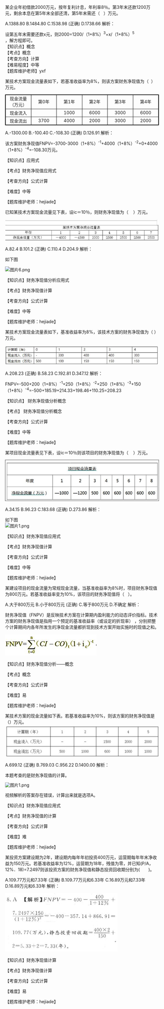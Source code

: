 <p>某企业年初借款2000万元，按年复利计息，年利率8％。第3年末还款1200万元，剩余本息在第5年末全部还清，第5年末需还（&nbsp; &nbsp;）万元。</p>
A.1388.80
B.1484.80
C.1538.98  (正确)
D.1738.66
解析：<p>设第五年末需要还款x元，则2000=1200/（1+8%）<sup>3</sup>+x/（1+8%）<sup>5</sup><br/>，解方程即可。<br/>【知识点】概念<br/>【考点】概念<br/>【考查方向】计算<br/>【难易程度】中等<br/>【题库维护老师】yxf</p>
<p>某技术方案现金流量表如下，若基准收益率为8%，则该方案财务净现值为（ &nbsp;）万元。</p><table width="100%" border="1" bordercolor="#000000"><tbody><tr><td style="width:16%;text-align:center;">现金流量（万元）</td><td style="width:16%;text-align:center;">第0年<br/></td><td style="width:16%;text-align:center;">第1年<br/></td><td style="width:16%;text-align:center;">第2年<br/></td><td style="width:16%;text-align:center;">第3年<br/></td><td style="width:16%;text-align:center;">第4年<br/></td></tr><tr><td style="width:16%;text-align:center;">现金流入<br/></td><td style="width:16%;text-align:center;"><br/></td><td style="width:16%;text-align:center;">1000</td><td style="width:16%;text-align:center;">6000</td><td style="width:16%;text-align:center;">3000</td><td style="width:16%;text-align:center;">6000</td></tr><tr><td style="width:16%;text-align:center;">现金流出<br/></td><td style="width:16%;text-align:center;">3700</td><td style="width:16%;text-align:center;">4000</td><td style="width:16%;text-align:center;">2000</td><td style="width:16%;text-align:center;">3000</td><td style="width:16%;text-align:center;">2000</td></tr></tbody></table>
A.-1300.00
B.-100.40
C.-108.30  (正确)
D.126.91
解析：<p>该方案财务净现值FNPV=-3700-3000（1+8%）<sup>-1</sup>+4000（1+8%）<sup>-2</sup>+0+4000（1+8%）<sup>-4</sup>=-108.30万元。</p><p>【知识点】应用式</p><p>【考点】财务净现值应用式</p><p>【考查方向】公式计算</p><p>【难度】中等</p><p>【题库维护老师：hejiade】</p>
<p>已知某技术方案现金流量见下表，设ic＝10％，则财务净现值为（ &nbsp; &nbsp;）万元。</p><p><img src="../一、概念_images/24964b11-5eae-4836-a15f-2ff9ad721cde.png" title="图片5.png"/></p>
A.82.4
B.101.2  (正确)
C.110.4
D.204.9
解析：<p>    如下图</p><p>    <img src="http://mtiku.wangxiao.cn/ueditor/net/upload/image/20211207/6377448552189056877141204.png" title="图片6.png" data-catchresult="img_catchSuccess"/></p><p>    【知识点】财务净现值分析应用式</p><p>    【考点】财务净现值计算</p><p>    【考查方向】公式计算</p><p>    【难度】中等</p><p>    【题库维护老师：hejiade】</p>
<p>某技术方案现金流量表如下，基准收益率为8%，该技术方案的财务净现值为（ ）万元。 &nbsp; &nbsp;<br/> &nbsp; &nbsp;<img src="../一、概念_images/c06db6c2-fbac-465f-be87-900dfbf9b04f.png" title="13.png"/></p>
A.208.23  (正确)
B.58.23
C.192.81
D.347.12
解析：<p>FNPV=-500+200（1+8%）<sup>-1</sup>+250（1+8%）<sup>-2</sup>+250（1+8%）<sup>-3</sup>+150（1+8%）<sup>-4</sup>=-500+185.19+214.33+198.46+110.25=208.23</p><p>【知识点】&nbsp;财务净现值分析概念</p><p>【考点】&nbsp;财务净现值分析概念</p><p>【考查方向】公式计算</p><p>【难度】中等</p><p>【题库维护老师：hejiade】</p>
<p>某项目现金流量表见下表，设ic＝10％则该项目的财务净现值为（ &nbsp; &nbsp;）万元。</p><p><img src="../一、概念_images/cb667146-6147-4d1f-a6e1-0417e89c7401.png" title="图片1.png"/></p>
A.34.15
B.96.23
C.183.68  (正确)
D.273.86
解析：<p>    如下图<br/> <img src="http://mtiku.wangxiao.cn/ueditor/net/upload/image/20211207/6377448677632231813532247.png" title="图片1.png" data-catchresult="img_catchSuccess"/></p><p>    【知识点】财务净现值应用式</p><p>    【考点】财务净现值计算</p><p>    【考查方向】公式计算</p><p>    【难度】中等</p><p>    【题库维护老师：hejiade】</p>
<p>某建设项目的现金流量为常规现金流量，当基准收益率为8%时，项目财务净现值为800万元。若基准收益率变为10%，该项目的财务净现值将（ &nbsp; ）。</p>
A.大于800万元
B.小于800万元  (正确)
C.等于800万元
D.不确定
解析：<p>财务净现值（FNPV）是反映技术方案在计算期内盈利能力的动态评价指标。技术方案的财务净现值是指用一个预定的基准收益率（或设定的折现率） ，分别把整个计算期间内各年所发生的净现金流量都折现到技术方案开始实施时的现值之和。</p><p><img src="../一、概念_images/b06c626a-23c9-421e-8af4-66af48985ff5.png" title="图片2.png"/></p><p>【知识点】财务净现值分析——概念</p><p>【考点】概念</p><p>【考查方向】公式计算</p><p>【难度】易</p><p>【题库维护老师：hejiade】</p>
<p>某技术方案的现金流量如下表。若基准收益率为10%，则该方案的财务净现值是（）万元。<br/><img src="../一、概念_images/d1604409-3007-4af2-81c8-eb6efa9b9934.png" title="图片1.png"/></p>
A.699.12  (正确)
B.769.03
C.956.22
D.1400.00
解析：<p>本题考查的是财务净现值的计算。<br/></p><p style="text-indent:0;text-autospace:ideograph-numeric;line-height:125%"><img src="http://mtiku.wangxiao.cn/ueditor/net/upload/image/20211207/6377448694614103126337603.png" title="图片1.png" data-catchresult="img_catchSuccess"/><br/></p><p>视频解析的答案存在错误，计算出来就是选项A。</p><p>【知识点】财务净现值应用式</p><p>【考点】财务净现值的计算</p><p>【考查方向】公式计算</p><p>【难度】难</p><p>【题库维护老师：hejiade】</p>
<p>某投资方案建设期为2年，建设期内每年年初投资400万元，运营期每年年末净收益为150万元。若基准收益率为12%，运营期为18年，残值为零，并已知(P/A，12%．18)=7.2497则该投资方案的财务净现值和静态投资回收期分别为(　　)。</p>
A.109.77万元和7.33年  (正确)
B.109.77万元和6.33年
C.16.89万元和7.33年
D.16.89万元和6.33年
解析：<p>    <img src="../一、概念_images/6377449367223136578576716.png" title="图片2.png" data-catchresult="img_catchSuccess"/></p><p>    【知识点】财务净现值计算</p><p>    【考点】财务净现值计算</p><p>    【考查方向】公式计算</p><p>    【难度】易</p><p>    【题库维护老师：hejiade】</p>

